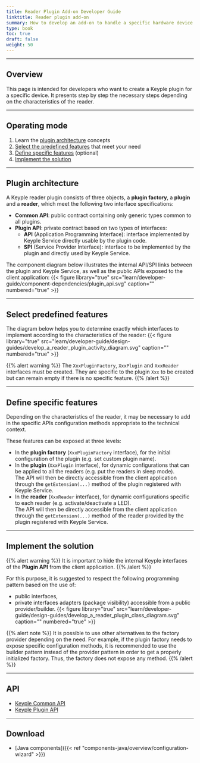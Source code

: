 ```yaml
---
title: Reader Plugin Add-on Developer Guide
linktitle: Reader plugin add-on
summary: How to develop an add-on to handle a specific hardware device.
type: book
toc: true
draft: false
weight: 50
---
```


---
## Overview

This page is intended for developers who want to create a Keyple plugin for a specific device.
It presents step by step the necessary steps depending on the characteristics of the reader.

---
## Operating mode

1. Learn the [plugin architecture](#plugin-architecture) concepts
2. [Select the predefined features](#select-predefined-features) that meet your need
3. [Define specific features](#define-specific-features) (optional)
4. [Implement the solution](#implement-the-solution)

---
## Plugin architecture

A Keyple reader plugin consists of three objects, a **plugin factory**, a **plugin** and a **reader**, which meet the following two interface specifications:
* **Common API**: public contract containing only generic types common to all plugins.
* **Plugin API**: private contract based on two types of interfaces:
  * **API** (Application Programming Interface): interface implemented by Keyple Service directly usable by the plugin code.
  * **SPI** (Service Provider Interface): interface to be implemented by the plugin and directly used by Keyple Service.

The component diagram below illustrates the internal API/SPI links between the plugin and Keyple Service, as well as the public APIs exposed to the client application:
{{< figure library="true" src="learn/developer-guide/component-dependencies/plugin_api.svg" caption="" numbered="true" >}}

---
## Select predefined features

The diagram below helps you to determine exactly which interfaces to implement according to the characteristics of the reader:
{{< figure library="true" src="learn/developer-guide/design-guides/develop_a_reader_plugin_activity_diagram.svg" caption="" numbered="true" >}}

{{% alert warning %}}
The `XxxPluginFactory`, `XxxPlugin` and `XxxReader` interfaces must be created.
They are specific to the plugin `Xxx` to be created but can remain empty if there is no specific feature.
{{% /alert %}}

---
## Define specific features

Depending on the characteristics of the reader, it may be necessary to add in the specific APIs configuration methods appropriate to the technical context.

These features can be exposed at three levels:
* In the **plugin factory** (`XxxPluginFactory` interface), for the initial configuration of the plugin (e.g. set custom plugin name).
* In the **plugin** (`XxxPlugin` interface), for dynamic configurations that can be applied to all the readers (e.g. put the readers in sleep mode).<br>
  The API will then be directly accessible from the client application through the `getExtension(...)` method of the plugin registered with Keyple Service.
* In the **reader** (`XxxReader` interface), for dynamic configurations specific to each reader (e.g. activate/deactivate a LED).<br>
  The API will then be directly accessible from the client application through the `getExtension(...)` method of the reader provided by the plugin registered with Keyple Service.

---
## Implement the solution

{{% alert warning %}}
It is important to hide the internal Keyple interfaces of the **Plugin API** from the client application.
{{% /alert %}}

For this purpose, it is suggested to respect the following programming pattern based on the use of:
* public interfaces,
* private interfaces adapters (package visibility) accessible from a public provider/builder.
{{< figure library="true" src="learn/developer-guide/design-guides/develop_a_reader_plugin_class_diagram.svg" caption="" numbered="true" >}}

{{% alert note %}}
It is possible to use other alternatives to the factory provider depending on the need.
For example, if the plugin factory needs to expose specific configuration methods, it is recommended to use the builder pattern instead of the provider pattern in order to get a properly initialized factory.
Thus, the factory does not expose any method.
{{% /alert %}}

---
## API

* [Keyple Common API](https://eclipse.github.io/keyple-common-java-api)
* [Keyple Plugin API](https://eclipse.github.io/keyple-plugin-java-api)

---
## Download

* [Java components]({{< ref "components-java/overview/configuration-wizard" >}})